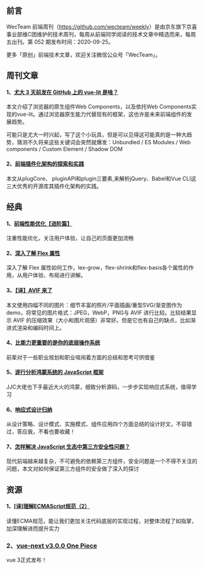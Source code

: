 ## 前言

WecTeam 前端周刊（<https://github.com/wecteam/weekly>）是由京东旗下京喜事业部维C团维护的技术周刊，每周从前端同学阅读的技术文章中精选而来，每周五出刊。第 052 期发布时间：2020-09-25。

更多「原创」前端技术文章，欢迎关注微信公众号「WecTeam」。

## 周刊文章

#### 1、[尤大 3 天前发在 GitHub 上的 vue-lit 是啥？](https://juejin.im/post/6874383765070675976)

本文介绍了浏览器的原生组件Web Components，以及依托Web Components实现的vue-lit。通过浏览器原生能力代替现有的框架，这也许是未来前端组件的发展趋势。

可能只是尤大一时兴起，写了这个小玩具，但是可以见得这可能真的是一种大趋势，猜测不久将来这些关键词会突然就爆发：Unbundled / ES Modules / Web components / Custom Element / Shadow DOM

#### 2、[前端插件化架构的探索和实践](https://segmentfault.com/a/1190000024527170)

本文从plugCore、 pluginAPI和plugin三要素,来解析jQuery、Babel和Vue CLI这三大优秀的开源库其插件化架构的实践。 

## 经典

#### 1、[前端性能优化【进阶篇】](https://mp.weixin.qq.com/s/ZsYVjzwZm9dG20f3OjMAWw)

注重性能优化，关注用户体验，让自己的页面更加流畅

#### 2、[深入了解 Flex 属性](https://mp.weixin.qq.com/s/Tw7gezAn-ld97u8hkyD3kA)

深入了解 Flex 属性如何工作，lex-grow，flex-shrink和flex-basis各个属性的作用，从用户体验、布局进行讲解。

#### 3、[【译】AVIF 来了](https://juejin.im/post/6870741995204132877)

本文使用四幅不同的图片：细节丰富的照片/平面插画/重型SVG/渐变图作为 demo，将常见的图片格式：JPEG，WebP，PNG与 AVIF 进行比较。比较结果显示 AVIF 的压缩效果（大小和图片观感）非常好。但是它也有自己的缺点，比如渐进式渲染和编码时间上。

#### 4、[比能力更重要的是你的底层操作系统](https://mp.weixin.qq.com/s/h8HdPrmV_K0ZOBoH6f1MXw)

前辈对于一些职业规划和职业喧闹着方面的总结和思考可供借鉴 

#### 5、[逐行分析鸿蒙系统的 JavaScript 框架](https://mp.weixin.qq.com/s/rgitaaWEIASCd8n79POIBw)

JJC大佬也下手最近大火的鸿蒙，细致分析源码，一步步实现响应式系统，值得学习

#### 6、[响应式设计归纳](https://mp.weixin.qq.com/s/HZqAsXa-KrGXpAaIKH5EBg)

从设计策略、设计模式、实施模式、组件应用四个方面总结的设计好文，不容错过，答应我，不看也要收藏！ 

#### 7、[怎样解决 JavaScript 生态中第三方安全性问题？](https://www.toutiao.com/i6875258135112745485)

现代前端越来越复杂，不可避免的依赖第三方组件，安全问题是一个不得不关注的问题，本文对如何保证第三方组件的安全做了深入的探讨


## 资源

#### 1、[[译]理解ECMAScript规范（2）](https://lisongfeng.cn/2020/09/09/understanding-ecmascript-part-2.html)

读懂ECMA规范，能让我们更加关注代码底层的实现过程，对整体流程了如指掌，加深理解进而提升实力

### 2、[vue-next v3.0.0 One Piece](https://github.com/vuejs/vue-next/releases)

vue 3正式发布！
